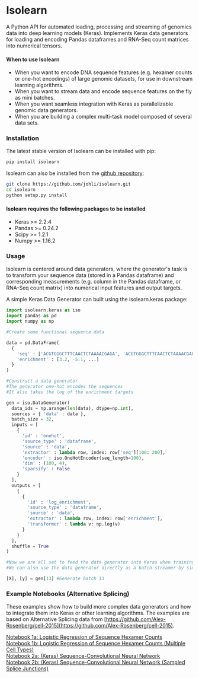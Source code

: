 # Isolearn

A Python API for automated loading, processing and streaming of genomics data into deep learning models (Keras).
Implements Keras data generators for loading and encoding Pandas dataframes and RNA-Seq count matrices into numerical tensors.

#### When to use Isolearn
- When you want to encode DNA sequence features (e.g. hexamer counts or one-hot encodings) of large genomic datasets, for use in downstream learning algorithms.
- When you want to stream data and encode sequence features on the fly as mini batches.
- When you want seamless integration with Keras as parallelizable genomic data generators.
- When you are building a complex multi-task model composed of several data sets.

### Installation
The latest stable version of Isolearn can be installed with pip:
```sh
pip install isolearn
```

Isolearn can also be installed from the [github repository](https://github.com/johli/isolearn.git):
```sh
git clone https://github.com/johli/isolearn.git
cd isolearn
python setup.py install
```

#### Isolearn requires the following packages to be installed
- Keras >= 2.2.4
- Pandas >= 0.24.2
- Scipy >= 1.2.1
- Numpy >= 1.16.2

### Usage
Isolearn is centered around data generators, where the generator's task is to transform your sequence data (stored in a Pandas dataframe) and corresponding measurements (e.g. column in the Pandas dataframe, or RNA-Seq count matrix) into numerical input features and output targets.

A simple Keras Data Generator can built using the isolearn.keras package:
```python
import isolearn.keras as iso
import pandas as pd
import numpy as np

#Create some functional sequence data

data = pd.DataFrame(
  {
    'seq' : ['ACGTGGGCTTTCAACTCTAAAACGAGA', 'ACGTGGGCTTTCAACTCTAAAACGAGA', ...],
    'enrichment' : [3.2, -5.1, ...]
  }
)

#Construct a data generator
#The generator one-hot encodes the sequences
#It also takes the log of the enrichment targets

gen = iso.DataGenerator(
  data_ids = np.arange(len(data), dtype=np.int),
  sources = { 'data' : data },
  batch_size = 32,
  inputs = [
    {
      'id' : 'onehot',
      'source_type' : 'dataframe',
      'source' : 'data',
      'extractor' : lambda row, index: row['seq'][100: 200],
      'encoder' : iso.OneHotEncoder(seq_length=100),
      'dim' : (100, 4),
      'sparsify' : False
    }
  ],
  outputs = [
    {
      {
        'id' : 'log_enrichment',
        'source_type' : 'dataframe',
        'source' : 'data',
        'extractor' : lambda row, index: row['enrichment'],
        'transformer' : lambda v: np.log(v)
      }
    }
  ],
  shuffle = True
)

#Now we are all set to feed the data generator into Keras when training a model.
#We can also use the data generator directly as a batch streamer by simply indexing it:

[X], [y] = gen[13] #Generate batch 13
```

### Example Notebooks (Alternative Splicing)
These examples show how to build more complex data generators and how to integrate them into Keras or other learning algorithms. The examples are based on Alternative Splicing data from [https://github.com/Alex-Rosenberg/cell-2015](https://github.com/Alex-Rosenberg/cell-2015).

[Notebook 1a: Logistic Regression of Sequence Hexamer Counts](https://nbviewer.jupyter.org/github/johli/isolearn/blob/master/example/splicing_hexamer_regression.ipynb)<br/>
[Notebook 1b: Logistic Regression of Sequence Hexamer Counts (Multiple Cell Types)](https://nbviewer.jupyter.org/github/johli/isolearn/blob/master/example/splicing_hexamer_regression_multicell.ipynb)<br/>
[Notebook 2a: (Keras) Sequence-Convolutional Neural Network](https://nbviewer.jupyter.org/github/johli/isolearn/blob/master/example/splicing_cnn_multicell.ipynb)<br/>
[Notebook 2b: (Keras) Sequence-Convolutional Neural Network (Sampled Splice Junctions)](https://nbviewer.jupyter.org/github/johli/isolearn/blob/master/example/splicing_cnn_perturbed_multicell.ipynb)<br/>

